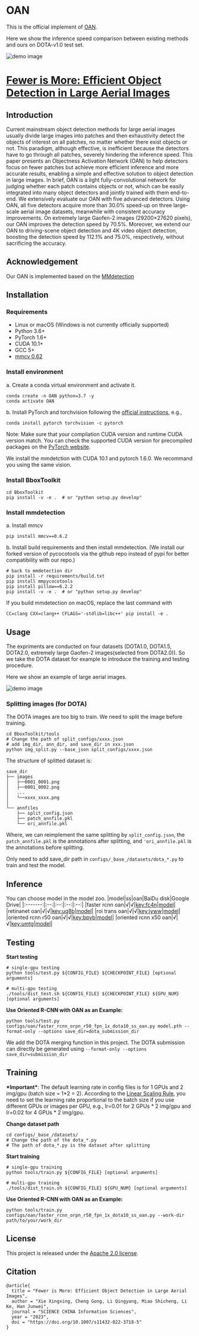 # OAN
This is the official implement of [OAN](configs/oan).

Here we show the inference speed comparison between existing methods
and ours on DOTA-v1.0 test set.

![demo image](demo/OAN.jpg)




# [Fewer is More: Efficient Object Detection in Large Aerial Images](https://arxiv.org/abs/2212.13136)

## Introduction
Current mainstream object detection methods for large aerial images usually divide large images into patches and then exhaustivity detect the objects of interest on all patches, no matter whether there exist objects or not. This paradigm, although effective, is inefficient because the detectors have to go through all patches, severely hindering the inference speed. This paper presents an Objectness Activation Network (OAN) to help detectors focus on fewer patches but achieve more efficient inference and more accurate results, enabling a simple and effective solution to object detection in large images. In brief, OAN is a light fully-convolutional network for judging whether each patch contains objects or not, which can be easily integrated into many object detectors and jointly trained with them end-to-end. We extensively evaluate our OAN with five advanced detectors. Using OAN, all five detectors acquire more than 30.0% speed-up on three large-scale aerial image datasets, meanwhile with consistent accuracy improvements. On extremely large Gaofen-2 images (29200×27620 pixels), our OAN improves the detection speed by 70.5%. Moreover, we extend our OAN to driving-scene object detection and 4K video object detection, boosting the detection speed by 112.1% and 75.0%, respectively, without sacrificing the accuracy.

## Acknowledgement
Our OAN is implemented based on the [MMdetection](https://github.com/open-mmlab/mmdetection)

## Installation

### Requirements

- Linux or macOS (Windows is not currently officially supported)
- Python 3.6+
- PyTorch 1.6+
- CUDA 10.1+
- GCC 5+
- [mmcv 0.62](https://github.com/open-mmlab/mmcv)

### Install environment
a. Create a conda virtual environment and activate it.

```shell
conda create -n OAN python=3.7 -y
conda activate OAN
```

b. Install PyTorch and torchvision following the [official instructions](https://pytorch.org/), e.g.,

```shell
conda install pytorch torchvision -c pytorch
```

Note: Make sure that your compilation CUDA version and runtime CUDA version match.
You can check the supported CUDA version for precompiled packages on the [PyTorch website](https://pytorch.org/).

We install the mmdetction with CUDA 10.1 and pytorch 1.6.0. We recommand you using the same vision.

### Install BboxToolkit
```shell
cd BboxToolkit
pip install -v -e .  # or "python setup.py develop"
```

### Install mmdetection
a. Install mmcv
```shell
pip install mmcv==0.6.2
```

b. Install build requirements and then install mmdetection.
(We install our forked version of pycocotools via the github repo instead of pypi
for better compatibility with our repo.)

```shell
# back to mmdetection dir
pip install -r requirements/build.txt
pip install mmpycocotools
pip install pillow==6.2.2
pip install -v -e .  # or "python setup.py develop"
```

If you build mmdetection on macOS, replace the last command with

```
CC=clang CXX=clang++ CFLAGS='-stdlib=libc++' pip install -e .
```


## Usage
The expriments are conducted on four datasets (DOTA1.0, DOTA1.5, DOTA2.0, extremely large Gaofen-2 images(selected from DOTA2.0)). So we take the DOTA dataset for example to introduce the training and testing procedure.

Here we show an example of large aerial images.

![demo image](demo/large_image_example.jpg)

### Splitting images (for DOTA)
The DOTA images are too big to train. We need to split the image before training.
```shell
cd BboxToolkit/tools
# Change the path of split_configs/xxxx.json
# add img_dir, ann_dir, and save_dir in xxx.json
python img_split.py --base_json split_configs/xxxx.json
```
The structure of splitted dataset is:
```
save_dir
├── images
│   ├──0001_0001.png
│   ├──0001_0002.png
│   ...
│   └──xxxx_xxxx.png
│
└── annfiles
    ├── split_config.json
    ├── patch_annfile.pkl
    └── ori_annfile.pkl

```
Where, we can reimplement the same splitting by `split_config.json`, the `patch_annfile.pkl` is the annotations after splitting, and `'ori_annfile.pkl` is the annotations before splitting.

Only need to add save_dir path in `configs/_base_/datasets/dota_*.py` to train and test the model.

## Inference

You can choose model in the model zoo.
|model|ss|oan|BaiDu disk|Google Drive|
|:-------:|:--:|:--:|:--:|:--:|
|faster rcnn oan|√|√|[key:fc4n](https://pan.baidu.com/s/1pEIfJo1DdKLQzCQEH6v1qQ?pwd=fc4n)|[model](https://drive.google.com/file/d/1Yl29PZ8yBCib1aLQiBAb6NYTyqRzrzY0/view?usp=share_link)|
|retinanet oan|√|√|[key:uq8b](https://pan.baidu.com/s/1GB9ztvoMgGe404wX-Mr4Kw?pwd=uq8b)|[model](https://drive.google.com/file/d/1Ltb_fyCycgncBhuVcAOsUjd0mlDgvcgZ/view?usp=sharing)|
|roi trans oan|√|√|[key:jyww](https://pan.baidu.com/s/1D2J26xssLAYD6xwUd_XlSg?pwd=jyww)|[model](https://drive.google.com/file/d/1YSy15XmEO1KM6N9h7eKoYOZ1av5G3Vo0/view?usp=share_link)|
|oriented rcnn r50 oan|√|√|[key:bpyb](https://pan.baidu.com/s/1_EfOUw0rmJvEePQia1nCcw?pwd=bpyb)|[model](https://drive.google.com/file/d/1WSjEhHezWy83AAiVgQeMItc6UrMBk3ps/view?usp=share_link)|
|oriented rcnn x50 oan|√|√|[key:umtg](https://pan.baidu.com/s/15W4oeKLJy5aLUnK2Sajn8A?pwd=umtg)|[model](https://drive.google.com/file/d/1ad_ZiYCufP7hbkAnntr99UUkm9dVWVGR/view?usp=share_link)|

## Testing

**Start testing**
```shell
# single-gpu testing
python tools/test.py ${CONFIG_FILE} ${CHECKPOINT_FILE} [optional arguments]

# multi-gpu testing
./tools/dist_test.sh ${CONFIG_FILE} ${CHECKPOINT_FILE} ${GPU_NUM} [optional arguments]
```

**Use Oriented R-CNN with OAN as an Example:**
```shell
python tools/test.py configs/oan/faster_rcnn_orpn_r50_fpn_1x_dota10_ss_oan.py model.pth --format-only --options save_dir=dota_submission_dir
```
We add the DOTA merging function in this project. The DOTA submission can directly be generated using `--format-only --options save_dir=submission_dir`


## Training

**\*Important\***: The default learning rate in config files is for 1 GPUs and 2 img/gpu (batch size = 1*2 = 2).
According to the [Linear Scaling Rule](https://arxiv.org/abs/1706.02677), you need to set the learning rate proportional to the batch size if you use different GPUs or images per GPU, e.g., lr=0.01 for 2 GPUs * 2 img/gpu and lr=0.02 for 4 GPUs * 2 img/gpu.

**Change dataset path**
```shell
cd configs/_base_/datasets/
# Change the path of the dota_*.py
# The path of dota_*.py is the dataset after splitting
```

**Start training**

```shell
# single-gpu training
python tools/train.py ${CONFIG_FILE} [optional arguments]

# multi-gpu training
./tools/dist_train.sh ${CONFIG_FILE} ${GPU_NUM} [optional arguments]
```

  
**Use Oriented R-CNN with OAN as an Example:**
```shell
python tools/train.py configs/oan/faster_rcnn_orpn_r50_fpn_1x_dota10_ss_oan.py --work-dir path/to/your/work_dir
```

## License

This project is released under the [Apache 2.0 license](LICENSE).

## Citation

```shell
@article{
  title = "Fewer is More: Efficient Object Detection in Large Aerial Images",
  author = "Xie Xingxing, Cheng Gong, Li Qingyang, Miao Shicheng, Li Ke, Han Junwei",
  journal = "SCIENCE CHINA Information Sciences",
  year = "2023",
  doi = "https://doi.org/10.1007/s11432-022-3718-5"
}
```
